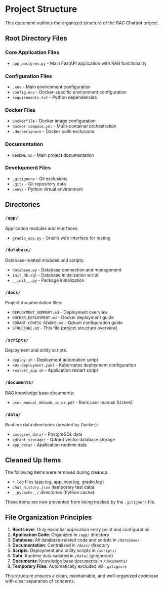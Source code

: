 # Project Structure

This document outlines the organized structure of the RAG Chatbot project.

## Root Directory Files

### Core Application Files
- `app_postgres.py` - Main FastAPI application with RAG functionality

### Configuration Files
- `.env` - Main environment configuration
- `config.env` - Docker-specific environment configuration
- `requirements.txt` - Python dependencies

### Docker Files
- `Dockerfile` - Docker image configuration
- `docker-compose.yml` - Multi-container orchestration
- `.dockerignore` - Docker build exclusions

### Documentation
- `README.md` - Main project documentation

### Development Files
- `.gitignore` - Git exclusions
- `.git/` - Git repository data
- `venv/` - Python virtual environment

## Directories

### `/app/`
Application modules and interfaces:
- `gradio_app.py` - Gradio web interface for testing

### `/database/`
Database-related modules and scripts:
- `database.py` - Database connection and management
- `init_db.sql` - Database initialization script
- `__init__.py` - Package initialization

### `/docs/`
Project documentation files:
- `DEPLOYMENT_SUMMARY.md` - Deployment overview
- `DOCKER_DEPLOYMENT.md` - Docker deployment guide
- `QDRANT_CONFIG_README.md` - Qdrant configuration guide
- `STRUCTURE.md` - This file (project structure overview)

### `/scripts/`
Deployment and utility scripts:
- `deploy.sh` - Deployment automation script
- `k8s-deployment.yaml` - Kubernetes deployment configuration
- `restart_app.sh` - Application restart script

### `/documents/`
RAG knowledge base documents:
- `user_manual_mkbank_uz_uz.pdf` - Bank user manual (Uzbek)

### `/data/`
Runtime data directories (created by Docker):
- `postgres_data/` - PostgreSQL data
- `qdrant_storage/` - Qdrant vector database storage
- `app_data/` - Application runtime data

## Cleaned Up Items

The following items were removed during cleanup:
- `*.log` files (app.log, app_new.log, gradio.log)
- `chat_history.json` (temporary test data)
- `__pycache__/` directories (Python cache)

These items are now prevented from being tracked by the `.gitignore` file.

## File Organization Principles

1. **Root Level**: Only essential application entry point and configuration
2. **Application Code**: Organized in `/app/` directory
3. **Database**: All database-related code and scripts in `/database/`
4. **Documentation**: Centralized in `/docs/` directory
5. **Scripts**: Deployment and utility scripts in `/scripts/`
6. **Data**: Runtime data isolated in `/data/` (gitignored)
7. **Documents**: Knowledge base documents in `/documents/`
8. **Temporary Files**: Automatically excluded via `.gitignore`

This structure ensures a clean, maintainable, and well-organized codebase with clear separation of concerns. 